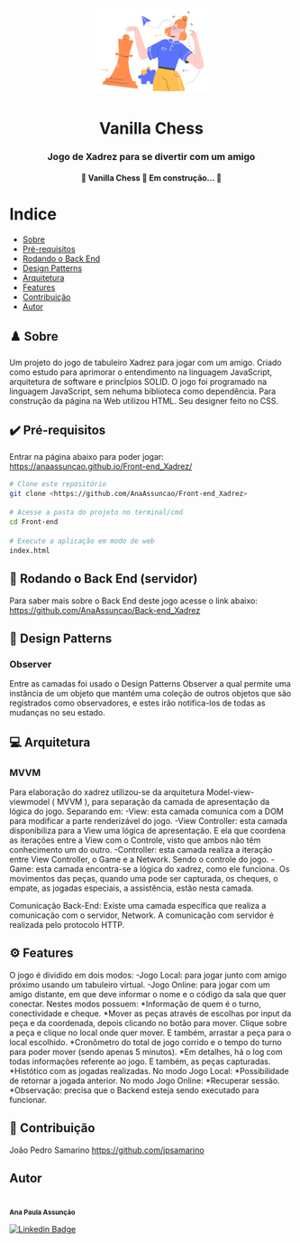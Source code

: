 <h2 align= "center" >
<img  src="./Img/logoChess.png" width="200px">
</h2>
<h1 align= "center">Vanilla Chess </h1>
<h3 align= "center">Jogo de Xadrez para se divertir com um amigo</h3>
<h4 align="center"> 
🚧  Vanilla Chess 🚀 Em construção...  🚧
</h4>

# Indice

- [Sobre](#-Sobre)
- [Pré-requisitos](#-Pré-requisitos)
- [Rodando o Back End](#-Rodando-o-Back-End-(servidor))
- [Design Patterns](#-Design-Patterns)
- [Arquitetura](#-Arquitetura)
- [Features](#-Features)
- [Contribuição](#-Contribuição)
- [Autor](#-Autor)

## ♟️ Sobre
Um projeto do jogo de tabuleiro Xadrez para jogar com um amigo.
Criado como estudo para aprimorar o entendimento na linguagem JavaScript, arquitetura 
de software e princÍpios SOLID.
O jogo foi programado na linguagem JavaScript, sem nehuma biblioteca como dependência.
Para construção da página na Web utilizou HTML.
Seu designer feito no CSS.


## ✔️ Pré-requisitos
Entrar na página abaixo para poder jogar:
<https://anaassuncao.github.io/Front-end_Xadrez/>

```bash
# Clone este repositório
git clone <https://github.com/AnaAssuncao/Front-end_Xadrez>

# Acesse a pasta do projeto no terminal/cmd
cd Front-end

# Execute a aplicação em modo de web
index.html
```

## 🎲 Rodando o Back End (servidor)
Para saber mais sobre o Back End deste jogo acesse o link abaixo:
<https://github.com/AnaAssuncao/Back-end_Xadrez>

## 👀 Design Patterns 

### Observer
Entre as camadas foi usado o Design Patterns Observer a qual permite uma instância de um objeto que 
mantém uma coleção de outros objetos que são registrados como observadores, e estes irão notifica-los
de todas as mudanças no seu estado.

## 💻 Arquitetura 

### MVVM
Para elaboração do xadrez utilizou-se da arquitetura Model-view-viewmodel ( MVVM ), para separação da 
camada de apresentação da lógica do jogo. Separando em:
    -View: esta camada comunica com a DOM para modificar a parte renderizável do jogo.
    -View Controller: esta camada disponibiliza para a View uma lógica de apresentação. E ela que coordena
        as iterações entre a View com o Controle, visto que ambos não têm conhecimento um do outro.
    -Controller: esta camada realiza a iteração entre View Controller, o Game e a Network. Sendo o controle
    do jogo.
    -Game: esta camada encontra-se a lógica do xadrez, como ele funciona. Os movimentos das peças, quando 
    uma pode ser capturada, os cheques, o empate, as jogadas especiais, a assistência, estão nesta camada.

Comunicação Back-End:  Existe uma camada específica que realiza a comunicação com o servidor, Network.
A comunicação com servidor é realizada pelo protocolo HTTP.

## ⚙️ Features
O jogo é dividido em dois modos:
    -Jogo Local: para jogar junto com amigo próximo usando um tabuleiro virtual.
    -Jogo Online: para jogar com um amigo distante, em que deve informar o nome e o código da sala que 
    quer conectar. 
Nestes modos possuem:
    *Informação de quem é o turno, conectividade e cheque.
    *Mover as peças através de escolhas por input da peça e da coordenada, depois clicando no botão para 
    mover. Clique sobre a peça e clique no local onde quer mover. E também, arrastar a peça para o local
    escolhido.
    *Cronômetro do total de jogo corrido e o tempo do turno para poder mover (sendo apenas 5 minutos).
    *Em detalhes, há o log com todas informações referente ao jogo. E também, as peças capturadas.
    *Histótico com as jogadas realizadas.
No modo Jogo Local:
    *Possibilidade de retornar a jogada anterior. 
No modo Jogo Online:
    *Recuperar sessão.
    *Observação: precisa que o Backend esteja sendo executado para funcionar.

## 👥 Contribuição
João Pedro Samarino 
<https://github.com/jpsamarino>

## Autor
<img style="border-radius: 50%;" src="https://media-exp1.licdn.com/dms/image/C4E03AQGYUal9ZyvRtA/profile-displayphoto-shrink_800_800/0/1594406991642?e=1625097600&v=beta&t=T9H1zgdKQ4H1Ecrgm0AKNCkoxkE8xKL5zCo3_1GN0QM" width="150px;" alt=""/>
<br />
<sub><b>Ana Paula Assunção</b></sub>

[![Linkedin Badge](https://img.shields.io/badge/-AnaAssunção-blue?style=flat-square&logo=Linkedin&logoColor=white&link=https://www.linkedin.com/in/ana-assuncao/)](https://www.linkedin.com/in/ana-assuncao/) 